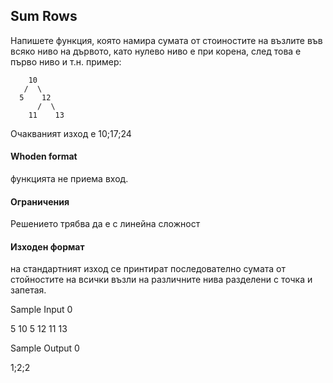 ## Sum Rows

Напишете функция, която намира сумата от стоиностите на възлите във всяко ниво на дървото, като нулево ниво е при корена, след това е първо ниво и т.н. пример:
```
    10
   /  \   
  5    12
      /  \
    11    13
```
Очакваният изход е 10;17;24

#### Whoden format

функцията не приема вход.

#### Ограничения

Решението трябва да е с линейна сложност

#### Изходен формат

на стандартният изход се принтират последователно сумата от стойностите на всички възли на различните нива разделени с точка и запетая.

Sample Input 0

5 10 5 12 11 13

Sample Output 0

1;2;2

